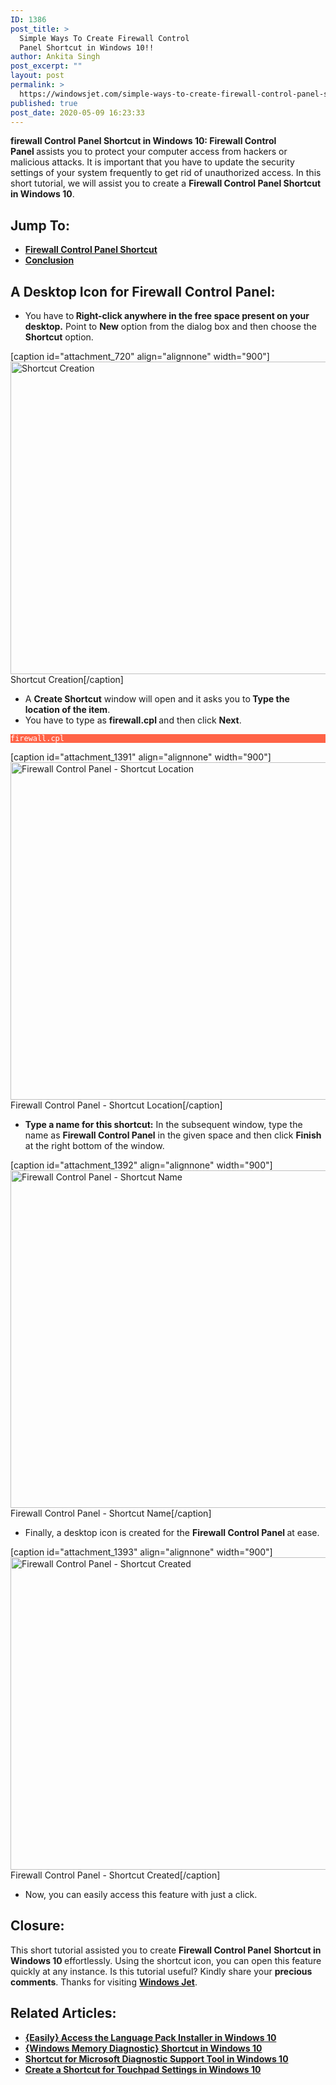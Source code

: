 ```yaml
---
ID: 1386
post_title: >
  Simple Ways To Create Firewall Control
  Panel Shortcut in Windows 10!!
author: Ankita Singh
post_excerpt: ""
layout: post
permalink: >
  https://windowsjet.com/simple-ways-to-create-firewall-control-panel-shortcut-in-windows-10-1386/
published: true
post_date: 2020-05-09 16:23:33
---
```

<strong><span class="dropcap dropcap1">f</span></strong><strong>irewall Control Panel Shortcut in Windows 10: Firewall Control Panel </strong>assists you to protect your computer access from hackers or malicious attacks. It is important that you have to update the security settings of your system frequently to get rid of unauthorized access. In this short tutorial, we will assist you to create a <strong>Firewall Control Panel Shortcut in Windows 10</strong>.
<h2>Jump To:</h2>
<ul>
 	<li><a href="#1"><strong>Firewall Control Panel Shortcut</strong></a></li>
 	<li><a href="#2"><strong>Conclusion</strong></a></li>
</ul>
<h2 id="1">A Desktop Icon for Firewall Control Panel:</h2>
<ul>
 	<li>You have to<b class="whb"> Right-click anywhere in the free space present on your desktop.</b> Point to <b>New</b> option from the dialog box and then choose the <b>Shortcut</b> option.</li>
</ul>
[caption id="attachment_720" align="alignnone" width="900"]<img class="size-full wp-image-720" src="https://windowsjet.com/wp-content/uploads/2020/04/shortcut.png" alt="Shortcut Creation" width="900" height="500" /> Shortcut Creation[/caption]
<ul>
 	<li>A <strong>Create Shortcut</strong> window will open and it asks you to<strong> Type the location of the item</strong>.</li>
 	<li>You have to type as <strong>firewall.cpl </strong>and then click <strong>Next</strong>.</li>
</ul>
<p style="background: Tomato;"><code style="background: Tomato; color: white;">firewall.cpl</code></p>


[caption id="attachment_1391" align="alignnone" width="900"]<img class="size-full wp-image-1391" src="https://windowsjet.com/wp-content/uploads/2020/05/fcp1.png" alt="Firewall Control Panel - Shortcut Location" width="900" height="540" /> Firewall Control Panel - Shortcut Location[/caption]
<ul>
 	<li><strong>Type a name for this shortcut:</strong> In the subsequent window, type the name as <strong>Firewall Control Panel</strong> in the given space and then click <strong>Finish</strong> at the right bottom of the window.</li>
</ul>
[caption id="attachment_1392" align="alignnone" width="900"]<img class="size-full wp-image-1392" src="https://windowsjet.com/wp-content/uploads/2020/05/fcp2.png" alt="Firewall Control Panel - Shortcut Name" width="900" height="540" /> Firewall Control Panel - Shortcut Name[/caption]
<ul>
 	<li>Finally, a desktop icon is created for the <strong>Firewall Control Panel</strong><strong> </strong>at ease.</li>
</ul>
[caption id="attachment_1393" align="alignnone" width="900"]<img class="size-full wp-image-1393" src="https://windowsjet.com/wp-content/uploads/2020/05/fcp3.png" alt="Firewall Control Panel - Shortcut Created" width="900" height="500" /> Firewall Control Panel - Shortcut Created[/caption]
<ul>
 	<li>Now, you can easily access this feature with just a click.</li>
</ul>
<h2 id="2">Closure:</h2>
This short tutorial assisted you to create <strong>Firewall Control Panel</strong> <strong>Shortcut in Windows 10 </strong>effortlessly. Using the shortcut icon, you can open this feature quickly at any instance. Is this tutorial useful? Kindly share your <strong>precious comments</strong>. Thanks for visiting <a href="https://windowsjet.com/"><strong>Windows Jet</strong></a>.
<h2>Related Articles:</h2>
<ul>
 	<li><strong><a class="LinkSuggestion__Link-sc-1mdih4x-2 jZPuuT" href="https://windowsjet.com/easily-access-the-language-pack-installer-in-windows-10-500/" target="_blank" rel="noopener noreferrer">{Easily} Access the Language Pack Installer in Windows 10</a></strong></li>
 	<li><strong><a class="LinkSuggestion__Link-sc-1mdih4x-2 jZPuuT" href="https://windowsjet.com/windows-memory-diagnostic-shortcut-in-windows-10-656/" target="_blank" rel="noopener noreferrer">{Windows Memory Diagnostic} Shortcut in Windows 10</a></strong></li>
 	<li><strong><a class="LinkSuggestion__Link-sc-1mdih4x-2 jZPuuT" href="https://windowsjet.com/shortcut-for-microsoft-diagnostic-support-tool-in-windows-10-552/" target="_blank" rel="noopener noreferrer">Shortcut for Microsoft Diagnostic Support Tool in Windows 10</a></strong></li>
 	<li><strong><a class="LinkSuggestion__Link-sc-1mdih4x-2 jZPuuT" href="https://windowsjet.com/create-a-shortcut-for-touchpad-settings-in-windows-10-389/" target="_blank" rel="noopener noreferrer">Create a Shortcut for Touchpad Settings in Windows 10</a></strong></li>
</ul>